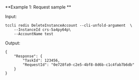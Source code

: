 **Example 1: Request sample **



Input: 

```
tccli redis DeleteInstanceAccount --cli-unfold-argument  \
    --InstanceId crs-5a4py64p\
    --AccountName test
```

Output: 
```
{
    "Response": {
        "TaskId": 123456,
        "RequestId": "0e728fa9-c2e5-4bf8-8d6b-c1c4fab7b6db"
    }
}
```

